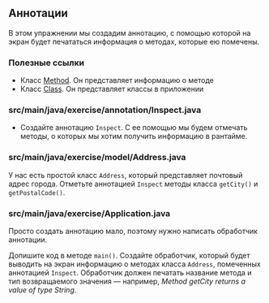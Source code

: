 ## Аннотации

В этом упражнении мы создадим аннотацию, с помощью которой на экран будет печататься информация о методах, которые ею помечены.

### Полезные ссылки

* Класс [Method](https://docs.oracle.com/javase/8/docs/api/java/lang/reflect/Method.html). Он представляет информацию о методе
* Класс [Class](https://docs.oracle.com/javase/8/docs/api/java/lang/Class.html). Он представляет классы в приложении

### src/main/java/exercise/annotation/Inspect.java

* Создайте аннотацию `Inspect`. С ее помощью мы будем отмечать методы, о которых мы хотим получить информацию в рантайме.

### src/main/java/exercise/model/Address.java

У нас есть простой класс `Address`, который представляет почтовый адрес города. Отметьте аннотацией `Inspect` методы класса `getCity()` и `getPostalCode()`.

### src/main/java/exercise/Application.java

Просто создать аннотацию мало, поэтому нужно написать обработчик аннотации.

Допишите код в методе `main()`. Создайте обработчик, который будет выводить на экран информацию о методах класса `Address`, 
помеченных аннотацией `Inspect`. Обработчик должен печатать название метода и тип возвращаемого значения — например, *Method getCity returns a value of type String*.
